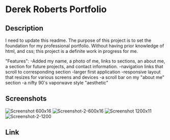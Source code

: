 # Derek Roberts Portfolio

## Description
I need to update this readme.
The purpose of this project is to set the foundation for my professional portfolio.
Without having prior knowledge of html, and css; this project is a definite 
work in progress for me.

"Features":
-Added my name, a photo of me, links to sections, an about me, a section for future projects, and contact information.
-navigation links that scroll to corresponding section
-larger first application
-responsive layout that resizes for various screens and devices
-a scroll bar on my "about me" section
-a nifty 90's vaporwave style "aesthetic"

## Screenshots
![Screenshot 600x16](https://user-images.githubusercontent.com/112577325/192397920-62a8098a-4176-4616-918b-3d8e01f59c8d.png)
![Screenshot-2-600x16](https://user-images.githubusercontent.com/112577325/192398828-2d5aac2b-bbc7-4faf-a53f-2f72155bfc98.png)
![Screenshot 1200x11](https://user-images.githubusercontent.com/112577325/192398846-2a4d3fcd-a676-4ec2-886a-fae2746a1689.png)
![Screenshot-2-1200](https://user-images.githubusercontent.com/112577325/192398837-60ebbecf-d807-4511-a363-1f78ffa08e76.png)

## Link

